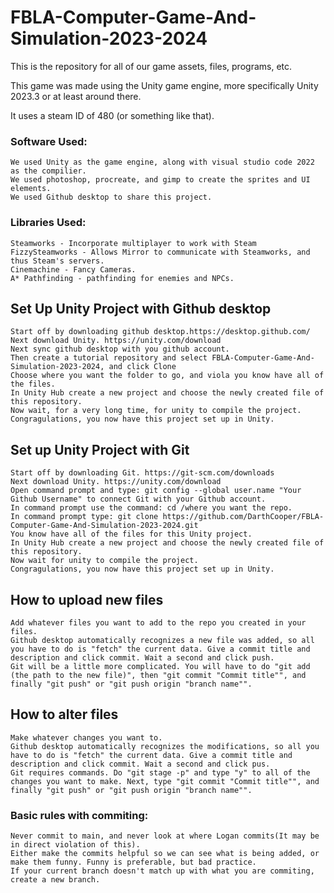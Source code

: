 # FBLA-Computer-Game-And-Simulation-2023-2024
This is the repository for all of our game assets, files, programs, etc. 

This game was made using the Unity game engine, more specifically Unity 2023.3 or at least around there.

It uses a steam ID of 480 (or something like that).

### Software Used:
	We used Unity as the game engine, along with visual studio code 2022 as the compilier.
	We used photoshop, procreate, and gimp to create the sprites and UI elements.
	We used Github desktop to share this project.

### Libraries Used:
	Steamworks - Incorporate multiplayer to work with Steam
	FizzySteamworks - Allows Mirror to communicate with Steamworks, and thus Steam's servers.
	Cinemachine - Fancy Cameras.
	A* Pathfinding - pathfinding for enemies and NPCs.

## Set Up Unity Project with Github desktop
	Start off by downloading github desktop.https://desktop.github.com/
	Next download Unity. https://unity.com/download
 	Next sync github desktop with you github account.
	Then create a tutorial repository and select FBLA-Computer-Game-And-Simulation-2023-2024, and click Clone
	Choose where you want the folder to go, and viola you know have all of the files.
 	In Unity Hub create a new project and choose the newly created file of this repository. 
	Now wait, for a very long time, for unity to compile the project.
	Congragulations, you now have this project set up in Unity.

## Set up Unity Project with Git
	Start off by downloading Git. https://git-scm.com/downloads
 	Next download Unity. https://unity.com/download
	Open command prompt and type: git config --global user.name "Your Github Username" to connect Git with your Github account.
 	In command prompt use the command: cd /where you want the repo.
 	In command prompt type: git clone https://github.com/DarthCooper/FBLA-Computer-Game-And-Simulation-2023-2024.git
  	You know have all of the files for this Unity project.
   	In Unity Hub create a new project and choose the newly created file of this repository.
    Now wait for unity to compile the project.
    Congragulations, you now have this project set up in Unity.

## How to upload new files
	Add whatever files you want to add to the repo you created in your files. 
 	Github desktop automatically recognizes a new file was added, so all you have to do is "fetch" the current data. Give a commit title and description and click commit. Wait a second and click push.
  	Git will be a little more complicated. You will have to do "git add (the path to the new file)", then "git commit "Commit title"", and finally "git push" or "git push origin "branch name"".

## How to alter files
	Make whatever changes you want to.
 	Github desktop automatically recognizes the modifications, so all you have to do is "fetch" the current data. Give a commit title and description and click commit. Wait a second and click pus.
  	Git requires commands. Do "git stage -p" and type "y" to all of the changes you want to make. Next, type "git commit "Commit title"", and finally "git push" or "git push origin "branch name"".
    
### Basic rules with commiting:
	Never commit to main, and never look at where Logan commits(It may be in direct violation of this).
 	Either make the commits helpful so we can see what is being added, or make them funny. Funny is preferable, but bad practice.
  	If your current branch doesn't match up with what you are commiting, create a new branch.
